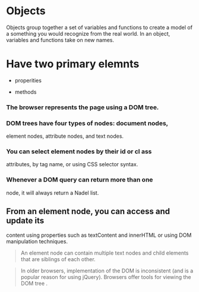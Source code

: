 # Objects
Objects group together a set of variables and functions to create a model 
of a something you would recognize from the real world. In an object, 
variables and functions take on new names.

# Have two primary elemnts 
 * properities 

 * methods

### The browser represents the page using a DOM tree. 

### DOM trees have four types of nodes: document nodes, 
element nodes, attribute nodes, and text nodes. 

### You can select element nodes by their id or cl ass 
attributes, by tag name, or using CSS selector syntax. 

### Whenever a DOM query can return more than one 
node, it will always return a Nadel list. 

## From an element node, you can access and update its 
content using properties such as textContent and 
innerHTML or using DOM manipulation techniques. 

> An element node can contain multiple text nodes and 
child elements that are siblings of each other. 

> In older browsers, implementation of the DOM is 
inconsistent (and is a popular reason for using jQuery). 
Browsers offer tools for viewing the DOM tree . 
